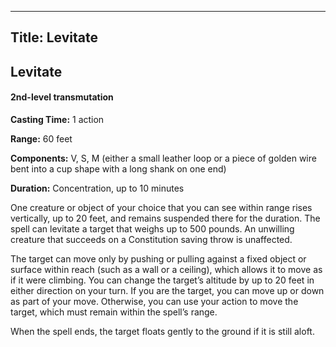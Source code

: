 -------------------------
Title: Levitate
-------------------------

## Levitate

#### 2nd-level transmutation


**Casting Time:** 1 action

**Range:** 60 feet

**Components:** V, S, M (either a small leather loop or a
piece of golden wire bent into a cup shape with a long shank on one
end)

**Duration:** Concentration, up to 10 minutes


One creature or object of your choice that you can see within range
rises vertically, up to 20 feet, and remains suspended there for the
duration. The spell can levitate a target that weighs up to 500 pounds.
An unwilling creature that succeeds on a Constitution saving throw is
unaffected.

The target can move only by pushing or pulling
against a fixed object or surface within reach (such as a wall or a
ceiling), which allows it to move as if it were climbing. You can change
the target’s altitude by up to 20 feet in either direction on your turn.
If you are the target, you can move up or down as part of your move.
Otherwise, you can use your action to move the target, which must remain
within the spell’s range.

When the spell ends, the target floats gently to the ground if it is
still aloft.


